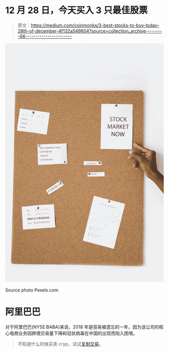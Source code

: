 # 12 月 28 日，今天买入 3 只最佳股票

> 原文：<https://medium.com/coinmonks/3-best-stocks-to-buy-today-28th-of-december-4f132a549604?source=collection_archive---------66----------------------->

![](img/7d40048d822f49bcb6da707fa39daa9a.png)

Source photo Pexels.com

# 阿里巴巴

对于阿里巴巴(NYSE:BABA)来说，2018 年是容易被遗忘的一年，因为该公司的核心电商业务因跨境交易量下降和冠状病毒在中国的出现而陷入困境。

> 不知道什么时候买卖 cryp，试试[复制交易](http://coincodecap.com/go/bityard)。